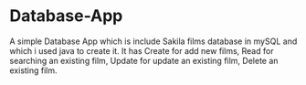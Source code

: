 # Database-App
A simple Database App which is include Sakila films database in mySQL and which i used java to create it.
It has Create for add new films, Read for searching an existing film, Update for update an existing film,  Delete an existing film.
